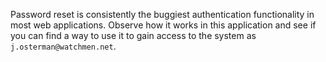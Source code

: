 Password reset is consistently the buggiest authentication functionality in
most web applications. Observe how it works in this application and see if you
can find a way to use it to gain access to the system as
`j.osterman@watchmen.net`.
